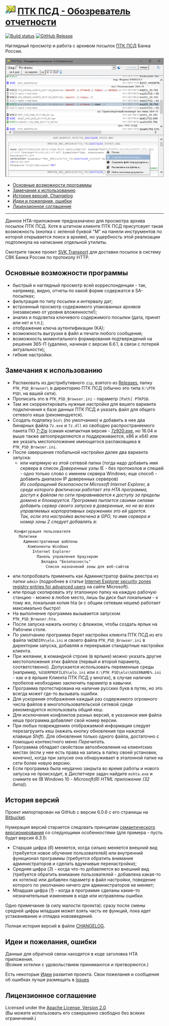 # ![ptkpsd.png](docs/images/ptkpsd.png) [ПТК ПСД - Обозреватель отчетности](http://diev.github.io/PTK-PSD-Browser-hta)

[![Build status](https://ci.appveyor.com/api/projects/status/j011cbjlv4k6wirk?svg=true)](https://ci.appveyor.com/project/diev/ptk-psd-browser-hta)
[![GitHub Release](https://img.shields.io/github/release/diev/PTK-PSD-Browser-hta.svg)](https://github.com/diev/PTK-PSD-Browser-hta/releases/latest)

Наглядный просмотр и работа с архивом посылок [ПТК ПСД](http://ptkpsd.ru/) 
Банка России.

![Рабочее окно приложения](docs/images/screen659.png)

* [Основные возможности программы](#основные-возможности-программы)
* [Замечания к использованию](#замечания-к-использованию)
* [История версий, Changelog](#история-версий-changelog)
* [Идеи и пожелания, ошибки](#идеи-и-пожелания-ошибки)
* [Лицензионное соглашение](#лицензионное-соглашение)

-----

Данное HTA-приложение предназначено для просмотра архива посылок ПТК ПСД.
Хотя в штатном клиенте ПТК ПСД присутсвует такая возможность (кнопка с зеленой 
буквой "М" на панели инструментов по которой открывается поиск в архиве), но 
ущербность этой реализации подтолкнула на написание отдельной утилиты.

Смотрите также проект [SVK Transport](http://diev.github.io/SVK-Transport-hta) 
для доставки посылок в систему СВК Банка России по протоколу HTTP.

## Основные возможности программы

* быстрый и наглядный просмотр всей корреспонденции - так, например, видно, 
отчеты по какой форме содержатся в SA-посылках;
* фильтрация по типу посылки и интервалу дат;
* встроенный просмотр содержимого упакованных архивов (независимо от уровня 
вложенности!);
* анализ и подсветка ключевого содержимого посылки (дата, принят или нет 
и т.п.);
* отображение ключа аутентификации (КА);
* возможность выгрузки в файл и печати любого сообщения;
* возможность моментального формирования подтверждений на решения 365-П
(удалено, начиная с версии 6.6.1, в связи с потерей актуальности);
* гибкие настройки.

## Замечания к использованию

* Распаковать из дистрибутивного `zip`, взятого из 
[Releases](https://github.com/diev/PTK-PSD-Browser-hta/releases), 
папку `PTK_PSD_Browser\` в директорию ПТК ПСД (обычно это типа `X:\PTK PSD\` 
на вашей сети).
* Прописать это в `PTK_PSD_Browser.ini` - параметр `[Path] PTKPSD`.
* Там же скорректировать нужные настройки для вашего варианта подключения 
к базе данных ПТК ПСД и указать файл для общего сетевого кеша (рекомендуется).
* Создать подпапку `bin\` (по умолчанию) и добавить в нее два бинарных 
файла `7z.exe` и `7z.dll` из свободно распространяемого пакета ПО 
[7-Zip](http://www.7-zip.org/download.html) 
(самая компактная версия - [7z920.exe](http://www.7-zip.org/a/7z920.exe), 
но 16.04 и выше также автоопределяются и поддерживаются, x86 и x64) или же 
указать местоположение имеющегося распаковщика в `PTK_PSD_Browser.ini`.
* После завершения глобальной настройки далее два варианта запуска: 
  * или напрямую из этой сетевой папки (тогда надо добавить имя сервера в 
список *Доверенные узлы* IE - без протоколов и слешей - одно только слово 
с именем сервера Windows; еще способ - добавить диапазон IP доверенных 
серверов)  
*Из сообращений безопасности Microsoft Internet Explorer, в среде 
которого фактически работает эта HTA программа, доступ к файлам по сети 
приравнивается к доступу за пределы домена и блокируется. Программа 
пытается своими силами добавить сервер своего запуска в доверенные, 
но не во всех управляемых корпоративных окружениях это ей удается.*  
*Так, если эта настройка включена в GPO, то имя сервера и номер зоны 2 
следует добавлять в:*
```
    Конфигурация пользователя
      Политики
        Административные шаблоны
          Компоненты Windows
            Internet Explorer
              Панель управления браузером
                Вкладка "Безопасность"
                  Список назначений зоны для веб-сайтов
```
  * или попробовать применить как Администратор файлы реестра из 
папки `admin` (подробнее в статье [Internet Explorer security zones 
registry entries for advanced 
users](https://support.microsoft.com/en-us/help/182569/internet-explorer-security-zones-registry-entries-for-advanced-users) 
на сайте Microsoft).
  * или проще скопировать эту эталонную папку на каждую рабочую станцию - 
можно в любое место, лишь бы диск был локальным - к тому же, локальная копия 
hta (и с общим сетевым кешем) работает максимально быстро!
* На выполнение программа вызывается запуском `PTK_PSD_Browser.hta`.
* После запуска нажать кнопку с флажком, чтобы создать ярлык на Рабочем столе.
* По умолчанию программа берет настройки клиента ПТК ПСД из его 
файла `%WINDIR%\elo.ini` и своего файла `PTK_PSD_Browser.ini` в директории 
запуска, добавляя и перекрывая стандартные настройки клиента.
* При желании, в командной строке (в ярлыке) можно указать другие 
местоположения этих файлов (первый и второй параметр, соответственно).
Допускается использовать переменные среды (например, `%USERPROFILE%\elo.ini`
или `X:\PTK PSD\elo\%USERNAME%.ini` - как и в ярлыке Клиента ПТК ПСД у многих), 
в случае наличия пробелов необходимо заключить параметр в кавычки.
* Программа протестирована на наличие русских букв в путях, но это всегда 
может где-то вызывать ошибки.
* Для ускорения отображения каждый раз содержимого огромного числа файлов в 
многопользовательской сетевой среде рекомендуется использовать общий кеш.
* Для исключения конфликтов разных версий, в указанное имя файла кеша 
программа добавляет свой номер версии. 
* При любых повреждениях отображаемой информации следует перезагрузить 
кеш (нажать кнопку обновления при нажатой клавише *Shift*). Для обновления 
только одного файла, достаточно с помощью контекстного меню *Перечитать*.
* Программа обладает свойством автообновления на клиентских местах (если 
у нее есть права на запись в папку своей установки, конечно), когда 
при запуске она обнаруживает в эталонной папке на сети более новую версию.
* Если программа была неудачно закрыта во время работы и нового запуска 
не происходит, в Диспетчере задач найдите `mshta.exe` и снимите ее 
(В Windows 10 - *Microsoft(R) HTML приложение (32 бита)*).

## История версий

Проект импортирован на GitHub с версии 6.0.6 с его страницы на 
[Bitbucket](https://bitbucket.org/html-applications/ptkpsd-browser).

Нумерация версий старается следовать принципам 
[семантического версионирования](http://semver.org/lang/ru/) со следующими 
особенностями (для примера - пусть будет версия *6.3.1*):
* Старшая цифра (*6*) меняется, когда сильно 
меняется внешний вид (требуется новое обучение пользователей) или внутренний 
функционал программы (требуется обратить внимание администраторов и сделать 
вдумчивые перенастройки);
* Средняя цифра (*3*) - когда что-то добавляется во внешний вид 
(требуется обратить внимание пользователей - добавлена какая-то их хотелка) 
или добавлен параметр в файл настройки, поведение которого по умолчанию 
ничего для администраторов не меняет;
* Младшая цифра (*1*) - когда в программе сделаны какие-то незначительные 
изменения в коде или исправлены ошибки.

Одно примечание (в силу малости проекта): сразу после смены средней цифры 
младшая может взять часть ее функций, пока идет устаканивание и отладка 
нововведений.

Полная история версий в файле [CHANGELOG](CHANGELOG.md).

## Идеи и пожелания, ошибки

Данные для обратной связи находятся в коде заголовка HTA приложения.  
(Всякие хотелки с удовольствием принимаются и претворяются.)

Есть некоторые [Идеи](https://github.com/diev/PTK-PSD-Browser-hta/projects/1) 
развития проекта.
Свои пожелания и сообщения об ошибках лучше размещать 
в [Issues](https://github.com/diev/PTK-PSD-Browser-hta/issues)

## Лицензионное соглашение

Licensed under the [Apache License, Version 2.0](LICENSE).  
(Вы можете использовать его совершенно свободно без всяких ограничений.)
